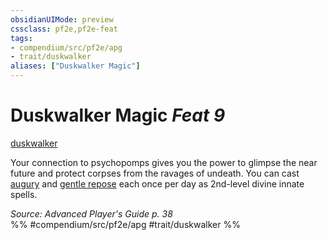 ```yaml
---
obsidianUIMode: preview
cssclass: pf2e,pf2e-feat
tags:
- compendium/src/pf2e/apg
- trait/duskwalker
aliases: ["Duskwalker Magic"]
---
```

# Duskwalker Magic  *Feat 9*  
[duskwalker](duskwalker-apg.md "Duskwalker Ancestry & Heritage Trait")  


Your connection to psychopomps gives you the power to glimpse the near future and protect corpses from the ravages of undeath. You can cast [augury](augury.md) and [gentle repose](gentle-repose.md) each once per day as 2nd-level divine innate spells.

*Source: Advanced Player's Guide p. 38*  
%% #compendium/src/pf2e/apg #trait/duskwalker %%